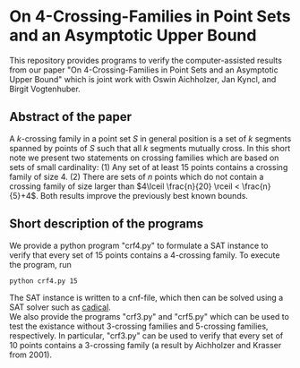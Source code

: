 # On 4-Crossing-Families in Point Sets and an Asymptotic Upper Bound

This repository provides programs to verify the computer-assisted results from our paper "On 4-Crossing-Families in Point Sets and an Asymptotic Upper Bound" which is joint work with Oswin Aichholzer, Jan Kyncl, and Birgit Vogtenhuber.

## Abstract of the paper

A $k$-crossing family in a point set $S$ in general position is a set of $k$ segments spanned by points of $S$ such that all $k$ segments mutually cross. In this short note we present two statements on crossing families which are based on sets of small cardinality:
(1) Any set of at least 15 points contains a crossing family of size 4.
(2) There are sets of $n$ points which do not contain a crossing family of size larger than $4\lceil \frac{n}{20} \rceil < \frac{n}{5}+4$. 
Both results improve the previously best known bounds.

## Short description of the programs

We provide a python program "crf4.py" to formulate a SAT instance to verify that every set of 15 points contains a 4-crossing family. To execute the program, run

```python crf4.py 15```

The SAT instance is written to a cnf-file, which then can be solved using a SAT solver such as [cadical](http://fmv.jku.at/cadical/).  
We also provide the programs "crf3.py" and "crf5.py" which can be used to test the existance without 3-crossing families and 5-crossing families, respectively. In particular, "crf3.py" can be used to verify that every set of 10 points contains a 3-crossing family (a result by Aichholzer and Krasser from 2001).
